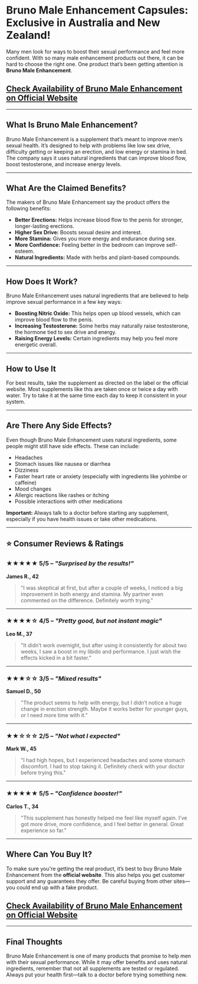 # Bruno Male Enhancement Capsules: Exclusive in Australia and New Zealand!

Many men look for ways to boost their sexual performance and feel more confident. With so many male enhancement products out there, it can be hard to choose the right one. One product that’s been getting attention is **Bruno Male Enhancement**.

## [Check Availability of Bruno Male Enhancement on Official Website](https://farmscbdoil.com/bruno-male-enhancement/)

---

## What Is Bruno Male Enhancement?

Bruno Male Enhancement is a supplement that’s meant to improve men’s sexual health. It’s designed to help with problems like low sex drive, difficulty getting or keeping an erection, and low energy or stamina in bed. The company says it uses natural ingredients that can improve blood flow, boost testosterone, and increase energy levels.

---

## What Are the Claimed Benefits?

The makers of Bruno Male Enhancement say the product offers the following benefits:

- **Better Erections:** Helps increase blood flow to the penis for stronger, longer-lasting erections.
- **Higher Sex Drive:** Boosts sexual desire and interest.
- **More Stamina:** Gives you more energy and endurance during sex.
- **More Confidence:** Feeling better in the bedroom can improve self-esteem.
- **Natural Ingredients:** Made with herbs and plant-based compounds.

---

## How Does It Work?

Bruno Male Enhancement uses natural ingredients that are believed to help improve sexual performance in a few key ways:

- **Boosting Nitric Oxide:** This helps open up blood vessels, which can improve blood flow to the penis.
- **Increasing Testosterone:** Some herbs may naturally raise testosterone, the hormone tied to sex drive and energy.
- **Raising Energy Levels:** Certain ingredients may help you feel more energetic overall.

---

## How to Use It

For best results, take the supplement as directed on the label or the official website. Most supplements like this are taken once or twice a day with water. Try to take it at the same time each day to keep it consistent in your system.

---

## Are There Any Side Effects?

Even though Bruno Male Enhancement uses natural ingredients, some people might still have side effects. These can include:

- Headaches  
- Stomach issues like nausea or diarrhea  
- Dizziness  
- Faster heart rate or anxiety (especially with ingredients like yohimbe or caffeine)  
- Mood changes  
- Allergic reactions like rashes or itching  
- Possible interactions with other medications  

**Important:** Always talk to a doctor before starting any supplement, especially if you have health issues or take other medications.

---

## ⭐ Consumer Reviews & Ratings

### ★★★★★ 5/5 – *"Surprised by the results!"*  
**James R., 42**  
> "I was skeptical at first, but after a couple of weeks, I noticed a big improvement in both energy and stamina. My partner even commented on the difference. Definitely worth trying."

---

### ★★★★☆ 4/5 – *"Pretty good, but not instant magic"*  
**Leo M., 37**  
> "It didn’t work overnight, but after using it consistently for about two weeks, I saw a boost in my libido and performance. I just wish the effects kicked in a bit faster."

---

### ★★★☆☆ 3/5 – *"Mixed results"*  
**Samuel D., 50**  
> "The product seems to help with energy, but I didn’t notice a huge change in erection strength. Maybe it works better for younger guys, or I need more time with it."

---

### ★★☆☆☆ 2/5 – *"Not what I expected"*  
**Mark W., 45**  
> "I had high hopes, but I experienced headaches and some stomach discomfort. I had to stop taking it. Definitely check with your doctor before trying this."

---

### ★★★★★ 5/5 – *"Confidence booster!"*  
**Carlos T., 34**  
> "This supplement has honestly helped me feel like myself again. I’ve got more drive, more confidence, and I feel better in general. Great experience so far."

---

## Where Can You Buy It?

To make sure you're getting the real product, it’s best to buy Bruno Male Enhancement from the **official website**. This also helps you get customer support and any guarantees they offer. Be careful buying from other sites—you could end up with a fake product.

## [Check Availability of Bruno Male Enhancement on Official Website](https://farmscbdoil.com/bruno-male-enhancement/)

---

## Final Thoughts

Bruno Male Enhancement is one of many products that promise to help men with their sexual performance. While it may offer benefits and uses natural ingredients, remember that not all supplements are tested or regulated. Always put your health first—talk to a doctor before trying something new.
